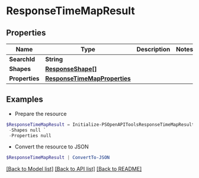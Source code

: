 # ResponseTimeMapResult
## Properties

Name | Type | Description | Notes
------------ | ------------- | ------------- | -------------
**SearchId** | **String** |  | 
**Shapes** | [**ResponseShape[]**](ResponseShape.md) |  | 
**Properties** | [**ResponseTimeMapProperties**](ResponseTimeMapProperties.md) |  | 

## Examples

- Prepare the resource
```powershell
$ResponseTimeMapResult = Initialize-PSOpenAPIToolsResponseTimeMapResult  -SearchId null `
 -Shapes null `
 -Properties null
```

- Convert the resource to JSON
```powershell
$ResponseTimeMapResult | ConvertTo-JSON
```

[[Back to Model list]](../README.md#documentation-for-models) [[Back to API list]](../README.md#documentation-for-api-endpoints) [[Back to README]](../README.md)

